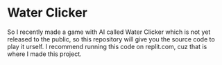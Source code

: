 # Water Clicker
So I recently made a game with AI called Water Clicker which is not yet released to the public, so this repository will give you the source code to play it urself. I recommend running this code on replit.com, cuz that is where I made this project.
